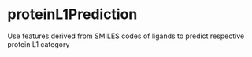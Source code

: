 # proteinL1Prediction
Use features derived from SMILES codes of ligands to predict respective protein L1 category
